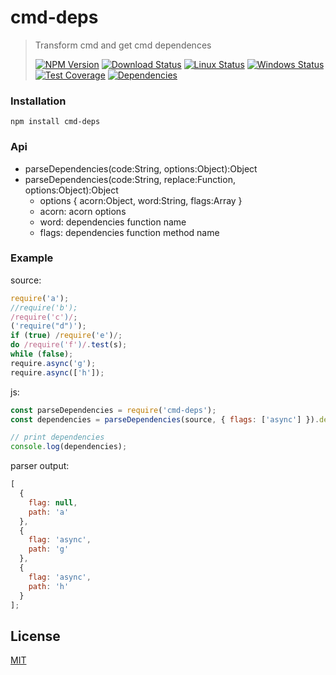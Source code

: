 # cmd-deps

> Transform cmd and get cmd dependences
>
> [![NPM Version][npm-image]][npm-url]
> [![Download Status][download-image]][npm-url]
> [![Linux Status][travis-image]][travis-url]
> [![Windows Status][appveyor-image]][appveyor-url]
> [![Test Coverage][coveralls-image]][coveralls-url]
> [![Dependencies][david-image]][david-url]

### Installation

```
npm install cmd-deps
```

### Api

* parseDependencies(code:String, options:Object):Object
* parseDependencies(code:String, replace:Function, options:Object):Object
  * options { acorn:Object, word:String, flags:Array }
  * acorn: acorn options
  * word: dependencies function name
  * flags: dependencies function method name

### Example

source:

```js
require('a');
//require('b');
/require('c')/;
('require("d")');
if (true) /require('e')/;
do /require('f')/.test(s);
while (false);
require.async('g');
require.async(['h']);
```

js:

```js
const parseDependencies = require('cmd-deps');
const dependencies = parseDependencies(source, { flags: ['async'] }).dependencies;

// print dependencies
console.log(dependencies);
```

parser output:

```js
[
  {
    flag: null,
    path: 'a'
  },
  {
    flag: 'async',
    path: 'g'
  },
  {
    flag: 'async',
    path: 'h'
  }
];
```

## License

[MIT](LICENSE)

[travis-image]: http://img.shields.io/travis/nuintun/cmd-deps.svg?style=flat-square&label=linux
[travis-url]: https://travis-ci.org/nuintun/cmd-deps
[appveyor-image]: https://img.shields.io/appveyor/ci/nuintun/cmd-deps.svg?style=flat-square&label=windows
[appveyor-url]: https://ci.appveyor.com/project/nuintun/cmd-deps
[coveralls-image]: http://img.shields.io/coveralls/nuintun/cmd-deps/master.svg?style=flat-square
[coveralls-url]: https://coveralls.io/r/nuintun/cmd-deps?branch=master
[david-image]: http://img.shields.io/david/nuintun/cmd-deps.svg?style=flat-square
[david-url]: https://david-dm.org/nuintun/cmd-deps
[npm-image]: http://img.shields.io/npm/v/cmd-deps.svg?style=flat-square
[npm-url]: https://www.npmjs.org/package/cmd-deps
[download-image]: http://img.shields.io/npm/dm/cmd-deps.svg?style=flat-square

